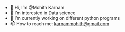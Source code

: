 - 👋 Hi, I’m @Mohith Karnam
- 👀 I’m interested in Data science
- 🌱 I’m currently working on different python programs
- 📫 How to reach me: karnammohith@gmail.com

<!---
Mohithkarnam/Mohithkarnam is a ✨ special ✨ repository because its `README.md` (this file) appears on your GitHub profile.
You can click the Preview link to take a look at your changes.
--->
